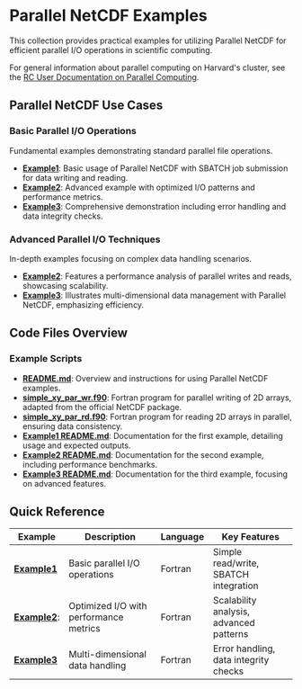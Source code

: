 # Parallel NetCDF Examples

This collection provides practical examples for utilizing Parallel NetCDF for efficient parallel I/O operations in scientific computing.

For general information about parallel computing on Harvard's cluster, see the [RC User Documentation on Parallel Computing](https://docs.rc.fas.harvard.edu/kb/parallel-computing/).

## Parallel NetCDF Use Cases

### Basic Parallel I/O Operations
Fundamental examples demonstrating standard parallel file operations.

- **[Example1](Example1/)**: Basic usage of Parallel NetCDF with SBATCH job submission for data writing and reading.  
- **[Example2](Example2/)**: Advanced example with optimized I/O patterns and performance metrics.  
- **[Example3](Example3/)**: Comprehensive demonstration including error handling and data integrity checks.

### Advanced Parallel I/O Techniques
In-depth examples focusing on complex data handling scenarios.

- **[Example2](Example2/)**: Features a performance analysis of parallel writes and reads, showcasing scalability.  
- **[Example3](Example3/)**: Illustrates multi-dimensional data management with Parallel NetCDF, emphasizing efficiency.

## Code Files Overview

### Example Scripts
- **[README.md](./README.md)**: Overview and instructions for using Parallel NetCDF examples.
- **[simple_xy_par_wr.f90](./Example2/simple_xy_par_wr.f90)**: Fortran program for parallel writing of 2D arrays, adapted from the official NetCDF package.
- **[simple_xy_par_rd.f90](./Example3/simple_xy_par_rd.f90)**: Fortran program for reading 2D arrays in parallel, ensuring data consistency.
- **[Example1 README.md](./Example1/README.md)**: Documentation for the first example, detailing usage and expected outputs.
- **[Example2 README.md](./Example2/README.md)**: Documentation for the second example, including performance benchmarks.
- **[Example3 README.md](./Example3/README.md)**: Documentation for the third example, focusing on advanced features.

## Quick Reference

| Example | Description | Language | Key Features |
|---------|-------------|----------|--------------|
| **[Example1](Example1/)** | Basic parallel I/O operations | Fortran | Simple read/write, SBATCH integration |
| **[Example2](Example2/)**: | Optimized I/O with performance metrics | Fortran | Scalability analysis, advanced patterns |
| **[Example3](Example3/)** | Multi-dimensional data handling | Fortran | Error handling, data integrity checks |